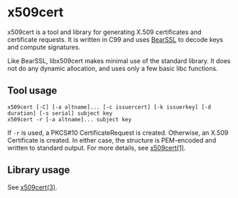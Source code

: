 # x509cert

x509cert is a tool and library for generating X.509 certificates
and certificate requests. It is written in C99 and uses [BearSSL]
to decode keys and compute signatures.

Like BearSSL, libx509cert makes minimal use of the standard library.
It does not do any dynamic allocation, and uses only a few basic
libc functions.

## Tool usage

	x509cert [-C] [-a altname]... [-c issuercert] [-k issuerkey] [-d duration] [-s serial] subject key
	x509cert -r [-a altname]... subject key

If `-r` is used, a PKCS#10 CertificateRequest is created. Otherwise,
an X.509 Certificate is created. In either case, the structure is
PEM-encoded and written to standard output. For more details, see
[x509cert(1)].

## Library usage

See [x509cert(3)].

[BearSSL]: https://bearssl.org
[x509cert(1)]: https://x509cert.mforney.org/x509cert.1.html
[x509cert(3)]: https://x509cert.mforney.org/x509cert.3.html
